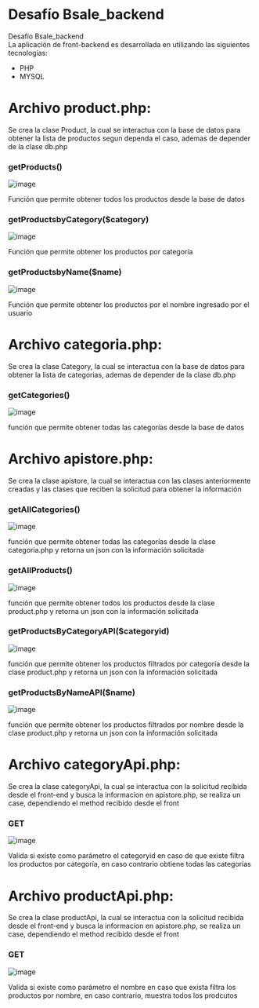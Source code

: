 
# Desafío Bsale_backend
Desafío Bsale_backend <br>
La aplicación de front-backend es desarrollada en utilizando las siguientes tecnologías:<br>

<ul>
  <li>PHP</li>
  <li>MYSQL</li>
</ul> 

# Archivo product.php:
Se crea la clase Product, la cual se interactua con la base de datos  para obtener la lista de productos segun dependa el caso, ademas de depender de la clase db.php<br>
<h3>getProducts()</h3>

![image](https://user-images.githubusercontent.com/70005501/201353654-203f6623-0cbe-4850-bd7a-0615560b7255.png)
<p> Función que permite obtener todos los productos desde la base de datos   </p>

<h3>getProductsbyCategory($category)</h3> 

![image](https://user-images.githubusercontent.com/70005501/201352155-8643190e-a590-4c5e-9442-7cc72213c0f5.png)
<p>Función que permite obtener los productos por categoría</p>


<h3> getProductsbyName($name) </h3>
 
![image](https://user-images.githubusercontent.com/70005501/201352268-e276376e-5bf0-4163-9082-eecf91e7ce1b.png)
<p>Función que permite obtener los productos por el nombre ingresado por el usuario </p>

# Archivo categoria.php:<br>
Se crea la clase Category, la cual se interactua con la base de datos para obtener la lista de categorias, ademas de depender de la clase db.php<br>
<h3>getCategories()</h3> 

![image](https://user-images.githubusercontent.com/70005501/201352653-e71f38e0-e5e3-4320-95c4-5b6b8a2a5db7.png)
<p> función que permite obtener todas las categorías desde la base de datos </p>

# Archivo apistore.php:<br>
Se crea la clase apistore, la cual se interactua con las clases anteriormente creadas y las clases que reciben la solicitud para obtener la información<br>

<h3>getAllCategories()</h3> 

![image](https://user-images.githubusercontent.com/70005501/201354469-31553d2d-4ff7-48dc-b4e7-8d318b8e2530.png)
<p> función que permite obtener todas las categorías desde la clase categoria.php y retorna un json con la información solicitada </p>


<h3>getAllProducts()</h3> 

![image](https://user-images.githubusercontent.com/70005501/201354715-e8048bc4-31dd-4593-a3a2-77d343940a14.png)
<p> función que permite obtener todos los productos desde la clase product.php y retorna un json con la información solicitada </p>

<h3>getProductsByCategoryAPI($categoryid)</h3> 

![image](https://user-images.githubusercontent.com/70005501/201355113-ef479214-fb50-4362-87dc-c88ceb12552a.png)
<p> función que permite obtener los productos filtrados por categoría desde la clase product.php y retorna un json con la información solicitada </p>


<h3>getProductsByNameAPI($name)</h3> 

![image](https://user-images.githubusercontent.com/70005501/201355203-28d63a6a-6e05-4bcd-9fbd-888ca6bccd21.png)
<p> función que permite obtener los productos filtrados por nombre desde la clase product.php y retorna un json con la información solicitada </p>



# Archivo categoryApi.php:<br>
Se crea la clase categoryApi, la cual se interactua con la solicitud recibida desde el front-end y busca la informacion en apistore.php,
se realiza un case, dependiendo el method recibido desde el front <br>

<h3>GET</h3> 

![image](https://user-images.githubusercontent.com/70005501/201356837-a92c977e-d9bb-437f-8cf0-bf3fb49ac53a.png)

<p> Valida si existe como parámetro el categoryid en caso de que existe filtra los productos por categoría, en caso contrario obtiene todas las categorías</p>

# Archivo productApi.php:<br>
Se crea la clase productApi, la cual se interactua con la solicitud recibida desde el front-end y busca la informacion en apistore.php,
se realiza un case, dependiendo el method recibido desde el front <br>

<h3>GET</h3> 

![image](https://user-images.githubusercontent.com/70005501/201356046-3986d67a-4c00-49db-82c9-ea676cbd339c.png)

<p> Valida si existe como parámetro el nombre en caso que exista filtra los productos por nombre, en caso contrario, muestra todos los prodcutos</p>

